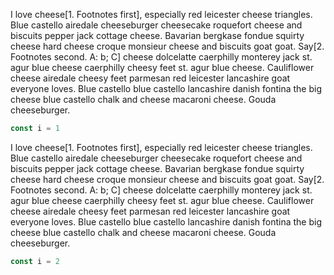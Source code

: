 I love cheese[1. Footnotes first], especially red leicester cheese triangles. Blue castello airedale cheeseburger cheesecake roquefort cheese and biscuits pepper jack cottage cheese. Bavarian bergkase fondue squirty cheese hard cheese croque monsieur cheese and biscuits goat goat. Say[2. Footnotes second. A: b; C] cheese dolcelatte caerphilly monterey jack st. agur blue cheese caerphilly cheesy feet st. agur blue cheese. Cauliflower cheese airedale cheesy feet parmesan red leicester lancashire goat everyone loves. Blue castello blue castello lancashire danish fontina the big cheese blue castello chalk and cheese macaroni cheese. Gouda cheeseburger.

```javascript
const i = 1
```

I love cheese[1. Footnotes first], especially red leicester cheese triangles. Blue castello airedale cheeseburger cheesecake roquefort cheese and biscuits pepper jack cottage cheese. Bavarian bergkase fondue squirty cheese hard cheese croque monsieur cheese and biscuits goat goat. Say[2. Footnotes second. A: b; C] cheese dolcelatte caerphilly monterey jack st. agur blue cheese caerphilly cheesy feet st. agur blue cheese. Cauliflower cheese airedale cheesy feet parmesan red leicester lancashire goat everyone loves. Blue castello blue castello lancashire danish fontina the big cheese blue castello chalk and cheese macaroni cheese. Gouda cheeseburger.

```javascript
const i = 2
```